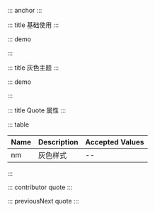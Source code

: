 ::: anchor
:::

::: title 基础使用
:::

::: demo

<template>
  <lay-quote>引用区域的文字</lay-quote>
</template>

<script>
import { ref } from 'vue'

export default {
  setup() {

    return {
    }
  }
}
</script>

:::

::: title 灰色主题
:::

::: demo

<template>
  <lay-quote type="nm">引用区域的文字</lay-quote>
</template>

<script>
import { ref } from 'vue'

export default {
  setup() {

    const nm = ref(true)

    return {
      nm
    }
  }
}
</script>

:::

::: title Quote 属性
:::

::: table

| Name | Description | Accepted Values |
| ---- | ----------- | --------------- |
| nm   | 灰色样式    | --              |

:::

::: contributor quote
:::  

::: previousNext quote
:::